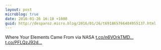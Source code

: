 ```yaml
---
layout: post
microblog: true
date: 2016-01-26 16:10 +1000
guid: http://desparoz.micro.blog/2016/01/26/t691865766484955137.html
---
```

Where Your Elements Came From   via NASA [t.co/n6VOrkTMD...](https://t.co/n6VOrkTMD6) [t.co/PFLQzJ92d...](https://t.co/PFLQzJ92d5)
